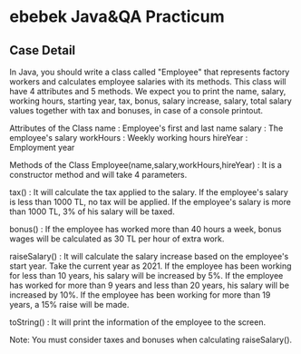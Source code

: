# ebebek Java&QA Practicum
## Case Detail

In Java, you should write a class called "Employee" that represents factory workers and calculates employee salaries with its methods. This class will have 4 attributes and 5 methods. We expect you to print the name, salary, working hours, starting year, tax, bonus, salary increase, salary, total salary values ​​together with tax and bonuses, in case of a console printout.

Attributes of the Class
name : Employee's first and last name
salary : The employee's salary
workHours : Weekly working hours
hireYear : Employment year

Methods of the Class
Employee(name,salary,workHours,hireYear) : It is a constructor method and will take 4 parameters.

tax() : It will calculate the tax applied to the salary.
If the employee's salary is less than 1000 TL, no tax will be applied.
If the employee's salary is more than 1000 TL, 3% of his salary will be taxed.

bonus() : If the employee has worked more than 40 hours a week, bonus wages will be calculated as 30 TL per hour of extra work.

raiseSalary() : It will calculate the salary increase based on the employee's start year. Take the current year as 2021.
If the employee has been working for less than 10 years, his salary will be increased by 5%.
If the employee has worked for more than 9 years and less than 20 years, his salary will be increased by 10%.
If the employee has been working for more than 19 years, a 15% raise will be made.

toString() : It will print the information of the employee to the screen.

Note: You must consider taxes and bonuses when calculating raiseSalary().
